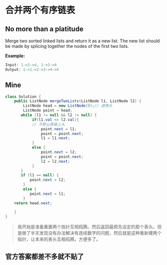 # 合并两个有序链表

## No more than a platitude

Merge two sorted linked lists and return it as a new list. The new list should be made by splicing together the nodes of the first two lists.

**Example:**

```java
Input: 1->2->4, 1->3->4
Output: 1->1->2->3->4->4
```

## Mine 

```java
class Solution {
    public ListNode mergeTwoLists(ListNode l1, ListNode l2) {
        ListNode head = new ListNode(0);// 虚表头
        ListNode point = head;
       while (l1 != null && l2 != null) {
            if(l1.val <= l2.val){
            // 不断让表接上头
                point.next = l1;
                point = point.next;
                l1 = l1.next;
            }    
            else {
                point.next = l2;
                point = point.next;
                l2 = l2.next;
            }
       }
       if (l1 == null) {
           point.next = l2;
        } 
        else {
           point.next = l1;
        }
    return head.next;    

    }
}
```

> 我开始是准备重置两个指针互相捣腾。然后返回最原先设定的那个表头。但是做了半天发现没有办法解决有连续数字的问题，然后就是这种重新建两个指针，让本来的表头互相捣腾。方便多了。

## 官方答案都差不多就不贴了